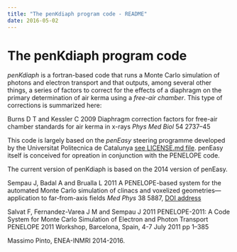 ```yaml
---
title: "The penKdiaph program code - README"
date: 2016-05-02
---
```


# The penKdiaph program code

_penKdiaph_ is a fortran-based code that runs a Monte Carlo simulation of photons and electron transport and that outputs, among several other things, a series of factors to correct for the effects of a diaphragm on the primary determination of air kerma using a _free-air chamber_. This type of corrections is summarized here:

Burns D T and Kessler C 2009 Diaphragm correction factors for free-air chamber standards for air kerma in x-rays *Phys Med Biol* 54 2737–45

This code is largely based on the _penEasy_ steering programme developed by the Universitat Politecnica de Catalunya [see LICENSE.md file](LICENSE.md). penEasy itself is conceived for opreation in conjunction with the PENELOPE code.

The current version of penKdiaph is based on the 2014 version of penEasy.

Sempau J, Badal A and Brualla L 2011 A PENELOPE-based system for the automated Monte Carlo simulation of clinacs and voxelized geometries—application to far-from-axis fields *Med Phys* 38 5887, [DOI address](http://dx.doi.org/10.1118/1.3643029)

Salvat F, Fernandez-Varea J M and Sempau J 2011 PENELOPE-2011: A Code System for Monte Carlo Simulation of Electron and Photon Transport PENELOPE 2011 Workshop, Barcelona, Spain, 4-7 July 2011 pp 1–385

Massimo Pinto, ENEA-INMRI 2014-2016.
